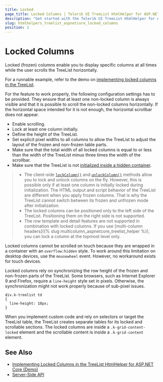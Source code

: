 ```yaml
---
title: Locked
page_title: Locked Columns | Telerik UI TreeList HtmlHelper for ASP.NET Core
description: "Get started with the Telerik UI TreeList HtmlHelper for ASP.NET Core (Demo) supporting locked columns that are visible at all times while the user scrolls the TreeList horizontally."
slug: htmlhelpers_treelist_aspnetcore_locked_columns
position: 1
---
```


# Locked Columns

Locked (frozen) columns enable you to display specific columns at all times while the user scrolls the TreeList horizontally.

For a runnable example, refer to the demo on [implementing locked columns in the TreeList](https://demos.telerik.com/aspnet-core/treelist/frozen-columns).

For the feature to work properly, the following configuration settings has to be provided. They ensure that at least one non-locked column is always visible and that it is possible to scroll the non-locked columns horizontally. If the horizontal space intended for it is not enough, the horizontal scrollbar does not appear.
* Enable scrolling.
* Lock at least one column initially.
* Define the height of the TreeList.
* Set explicit pixel widths to all columns to allow the TreeList to adjust the layout of the frozen and non-frozen table parts.
* Make sure that the total width of all locked columns is equal to or less than the width of the TreeList minus three times the width of the scrollbar.
* Make sure that the TreeList is not [initialized inside a hidden container](#hidden-containers).

> * The client-side [`lockColumn()`](https://docs.telerik.com/kendo-ui/api/javascript/ui/treelist/methods/lockcolumn) and [`unlockColumn()`](https://docs.telerik.com/kendo-ui/api/javascript/ui/treelist/methods/unlockcolumn) methods allow you to lock and unlock columns on the fly. However, this is possible only if at least one column is initially locked during initialization. The HTML output and script behavior of the TreeList are different when you apply frozen columns. That is why the TreeList cannot switch between its frozen and unfrozen mode after initialization.
> * The locked columns can be positioned only to the left side of the TreeList. Positioning them on the right side is not supported.
> * The row template and detail features are not supported in combination with locked columns. If you use [multi-column headers]({% slug multicolumn_aspnetcore_treelist_helper %}), you can lock a column at the topmost level only.

Locked columns cannot be scrolled on touch because they are wrapped in a container with an `overflow:hidden` style. To work around this limitation on desktop devices, use the `mousewheel` event. However, no workaround exists for touch devices.

Locked columns rely on synchronizing the row height of the frozen and non-frozen parts of the TreeList. Some browsers, such as Internet Explorer 9 and Firefox, require a `line-height` style set in pixels. Otherwise, the synchronization might not work properly because of sub-pixel issues.

```
div.k-treelist td
{
  line-height: 18px;
}
```

When you implement custom code and rely on selectors or target the TreeList table, the TreeList creates separate tables for its locked and scrollable sections. The locked columns are inside a `.k-grid-content-locked` element and the scrollable content is inside a `.k-grid-content` element.

## See Also

* [Implementing Locked Columns in the TreeList HtmlHelper for ASP.NET Core (Demo)](https://demos.telerik.com/aspnet-core/treelist/frozen-columns)
* [Server-Side API](/api/treelist)
